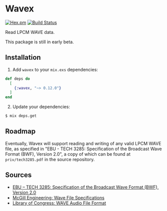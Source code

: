 # Wavex

[![Hex.pm](https://img.shields.io/hexpm/v/wavex.svg?style=flat-square)](https://hex.pm/packages/wavex)
[![Build Status](https://travis-ci.org/basdirks/wavex.svg?branch=master)](https://travis-ci.org/basdirks/wavex)

Read LPCM WAVE data.

This package is still in early beta.

## Installation

1.  Add `wavex` to your `mix.exs` dependencies:

```elixir
def deps do
  [
    {:wavex, "~> 0.12.0"}
  ]
end
```

2.  Update your dependencies:

```bash
$ mix deps.get
```

## Roadmap

Eventually, Wavex will support reading and writing of any valid LPCM WAVE
file, as specified in "EBU - TECH 3285: Specification of the Broadcast Wave
Format (BWF), Version 2.0", a copy of which can be found at
`priv/tech3285.pdf` in the source repository.

## Sources

* [EBU – TECH 3285: Specification of the Broadcast Wave Format (BWF), Version 2.0](https://tech.ebu.ch/docs/tech/tech3285.pdf)
* [McGill Engineering: Wave File Specifications](http://www-mmsp.ece.mcgill.ca/Documents/AudioFormats/WAVE/WAVE.html)
* [Library of Congress: WAVE Audio File Format](https://www.loc.gov/preservation/digital/formats/fdd/fdd000001.shtml)
